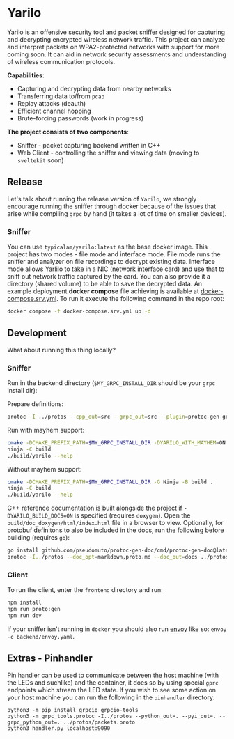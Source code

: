 # Yarilo

Yarilo is an offensive security tool and packet sniffer designed for capturing and decrypting encrypted wireless network traffic. This project can analyze and interpret packets on WPA2-protected networks with support for more coming soon. It can aid in network security assessments and understanding of wireless communication protocols.

**Capabilities**:
- Capturing and decrypting data from nearby networks
- Transferring data to/from `pcap`
- Replay attacks (deauth)
- Efficient channel hopping
- Brute-forcing passwords (work in progress)

**The project consists of two components**:
- Sniffer - packet capturing backend written in C++
- Web Client - controlling the sniffer and viewing data (moving to `sveltekit` soon) 

## Release

Let's talk about running the release version of `Yarilo`, we strongly encourage running the sniffer through docker because of the issues that arise while compiling `grpc` by hand (it takes a lot of time on smaller devices).

### Sniffer

You can use `typicalam/yarilo:latest` as the base docker image. This project has two modes - file mode and interface mode. File mode runs the sniffer and analyzer on file recordings to decrypt existing data. Interface mode allows Yarlilo to take in a NIC (network interface card) and use that to sniff out network traffic captured by the card. You can also provide it a directory (shared volume) to be able to save the decrypted data. An example deployment **docker compose** file achieving is available at [docker-compose.srv.yml](https://github.com/TypicalAM/Yarilo/blob/main/docker-compose.srv.yml). To run it execute the following command in the repo root:

```sh
docker compose -f docker-compose.srv.yml up -d
```

## Development

What about running this thing locally?

### Sniffer

Run in the backend directory (`$MY_GRPC_INSTALL_DIR` should be your `grpc` install dir):

Prepare definitions:

```sh
protoc -I ../protos --cpp_out=src --grpc_out=src --plugin=protoc-gen-grpc=`which grpc_cpp_plugin` ../protos/packets.proto
```

Run with mayhem support:

```sh
cmake -DCMAKE_PREFIX_PATH=$MY_GRPC_INSTALL_DIR -DYARILO_WITH_MAYHEM=ON -G Ninja -B build .
ninja -C build
./build/yarilo --help
```

Without mayhem support:

```sh
cmake -DCMAKE_PREFIX_PATH=$MY_GRPC_INSTALL_DIR -G Ninja -B build .
ninja -C build
./build/yarilo --help
```

C++ reference documentation is built alongside the project if `-DYARILO_BUILD_DOCS=ON` is specified (requires `doxygen`). Open the `build/doc_doxygen/html/index.html` file in a browser to view. Optionally, for protobuf definitons to also be included in the docs, run the following before building (requires `go`):

```sh
go install github.com/pseudomuto/protoc-gen-doc/cmd/protoc-gen-doc@latest
protoc -I../protos --doc_opt=markdown,proto.md --doc_out=docs ../protos/packets.proto
```

### Client

To run the client, enter the `frontend` directory and run:

```sh
npm install
npm run proto:gen
npm run dev
```

If your sniffer isn't running in `docker` you should also run [envoy](https://www.envoyproxy.io/) like so: `envoy -c backend/envoy.yaml`.

## Extras - Pinhandler

Pin handler can be used to communicate between the host machine (with the LEDs and suchlike) and the container, it does so by using special `gprc` endpoints which stream the LED state. If you wish to see some action on your host machine you can run the following in the `pinhandler` directory:

```
python3 -m pip install grpcio grpcio-tools
python3 -m grpc_tools.protoc -I../protos --python_out=. --pyi_out=. --grpc_python_out=. ../protos/packets.proto
python3 handler.py localhost:9090
```
